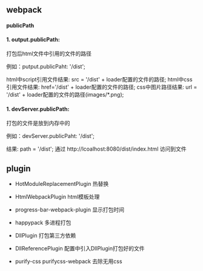 ## webpack ##

#### publicPath ####

#### 1. output.publicPath: ####

 打包后html文件中引用的文件的路径

例如：putput.publicPaht: '/dist';

html中script引用文件结果: src = '/dist' + loader配置的文件的路径;
html中css引用文件结果: href='/dist' + loader配置的文件的路径;
css中图片路径结果: url = '/dist' + loader配置的文件的路径(images/*.png);

#### 1. devServer.publicPath: ####

打包的文件是放到内存中的

例如：devServer.publicPaht: '/dist';

结果: path = '/dist'; 通过 http://lcoalhost:8080/dist/index.html 访问到文件


## plugin ##

- HotModuleReplacementPlugin 热替换

- HtmlWebpackPlugin html模板处理

- progress-bar-webpack-plugin 显示打包时间

- happypack 多进程打包

- DllPlugin 打包第三方依赖

- DllReferencePlugin 配置中引入DllPlugin打包好的文件

- purify-css purifycss-webpack 去除无用css 
